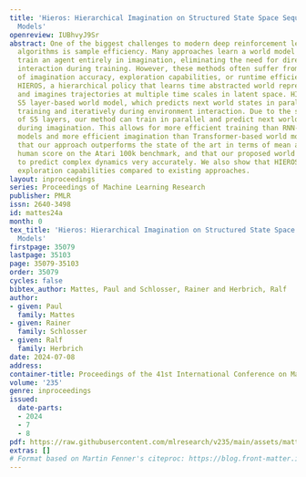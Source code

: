 ```yaml
---
title: 'Hieros: Hierarchical Imagination on Structured State Space Sequence World
  Models'
openreview: IUBhvyJ9Sr
abstract: One of the biggest challenges to modern deep reinforcement learning (DRL)
  algorithms is sample efficiency. Many approaches learn a world model in order to
  train an agent entirely in imagination, eliminating the need for direct environment
  interaction during training. However, these methods often suffer from either a lack
  of imagination accuracy, exploration capabilities, or runtime efficiency. We propose
  HIEROS, a hierarchical policy that learns time abstracted world representations
  and imagines trajectories at multiple time scales in latent space. HIEROS uses an
  S5 layer-based world model, which predicts next world states in parallel during
  training and iteratively during environment interaction. Due to the special properties
  of S5 layers, our method can train in parallel and predict next world states iteratively
  during imagination. This allows for more efficient training than RNN-based world
  models and more efficient imagination than Transformer-based world models. We show
  that our approach outperforms the state of the art in terms of mean and median normalized
  human score on the Atari 100k benchmark, and that our proposed world model is able
  to predict complex dynamics very accurately. We also show that HIEROS displays superior
  exploration capabilities compared to existing approaches.
layout: inproceedings
series: Proceedings of Machine Learning Research
publisher: PMLR
issn: 2640-3498
id: mattes24a
month: 0
tex_title: 'Hieros: Hierarchical Imagination on Structured State Space Sequence World
  Models'
firstpage: 35079
lastpage: 35103
page: 35079-35103
order: 35079
cycles: false
bibtex_author: Mattes, Paul and Schlosser, Rainer and Herbrich, Ralf
author:
- given: Paul
  family: Mattes
- given: Rainer
  family: Schlosser
- given: Ralf
  family: Herbrich
date: 2024-07-08
address:
container-title: Proceedings of the 41st International Conference on Machine Learning
volume: '235'
genre: inproceedings
issued:
  date-parts:
  - 2024
  - 7
  - 8
pdf: https://raw.githubusercontent.com/mlresearch/v235/main/assets/mattes24a/mattes24a.pdf
extras: []
# Format based on Martin Fenner's citeproc: https://blog.front-matter.io/posts/citeproc-yaml-for-bibliographies/
---
```

